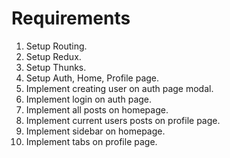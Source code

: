 # Requirements

1. Setup Routing.
2. Setup Redux.
3. Setup Thunks.
4. Setup Auth, Home, Profile page.
5. Implement creating user on auth page modal.
6. Implement login on auth page.
7. Implement all posts on homepage.
8. Implement current users posts on profile page.
9. Implement sidebar on homepage.
10. Implement tabs on profile page.
